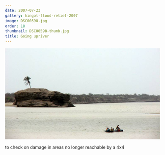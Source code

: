 ```yaml
---
date: 2007-07-23
gallery: hingol-flood-relief-2007
image: DSC00598.jpg
order: 18
thumbnail: DSC00598-thumb.jpg
title: Going upriver
---
```


![Going upriver](./DSC00598.jpg)

to check on damage in areas no longer reachable by a 4x4